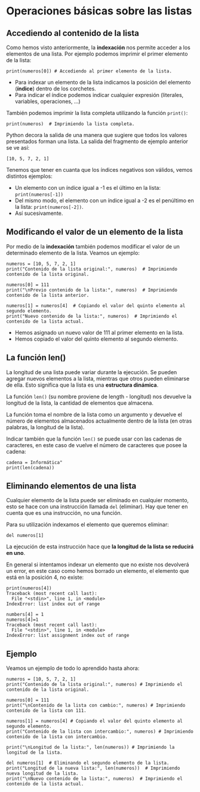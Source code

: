 # Operaciones básicas sobre las listas

## Accediendo al contenido de la lista

Como hemos visto anteriormente, la **indexación** nos permite acceder a los elementos de una lista. Por ejemplo podemos imprimir el primer elemento de la lista:

```
print(numeros[0]) # Accediendo al primer elemento de la lista.
```

* Para indexar un elemento de la lista indicamos la posición del elemento (**índice**) dentro de los corchetes.
* Para indicar el índice podemos indicar cualquier expresión (literales, variables, operaciones, ...)

También podemos imprimir la lista completa utilizando la función `print()`:

```
print(numeros)  # Imprimiendo la lista completa.
```

Python decora la salida de una manera que sugiere que todos los valores presentados forman una lista. La salida del fragmento de ejemplo anterior se ve así:

```
[10, 5, 7, 2, 1]
```

Tenemos que tener en cuanta que los índices negativos son válidos, vemos distintos ejemplos:

* Un elemento con un índice igual a -1 es el último en la lista: `print(numeros[-1])`
* Del mismo modo, el elemento con un índice igual a -2 es el penúltimo en la lista: `print(numeros[-2])`.
* Así sucesivamente.

## Modificando el valor de un elemento de la lista

Por medio de la **indexación** también podemos modificar el valor de un determinado elemento de la lista. Veamos un ejemplo:

```
numeros = [10, 5, 7, 2, 1]
print("Contenido de la lista original:", numeros)  # Imprimiendo contenido de la lista original.

numeros[0] = 111
print("\nPrevio contenido de la lista:", numeros)  # Imprimiendo contenido de la lista anterior.

numeros[1] = numeros[4]  # Copiando el valor del quinto elemento al segundo elemento.
print("Nuevo contenido de la lista:", numeros)  # Imprimiendo el contenido de la lista actual.
```


* Hemos asignado un nuevo valor de 111 al primer elemento en la lista. 
* Hemos copiado el valor del quinto elemento al segundo elemento. 

## La función len()

La longitud de una lista puede variar durante la ejecución. Se pueden agregar nuevos elementos a la lista, mientras que otros pueden eliminarse de ella. Esto significa que la lista es una **estructura dinámica**.

La función `len()` (su nombre proviene de length - longitud) nos devuelve la longitud de la lista, la cantidad de elementos que almacena.

La función toma el nombre de la lista como un argumento y devuelve el número de elementos almacenados actualmente dentro de la lista (en otras palabras, la longitud de la lista).

Indicar también que la función `len()` se puede usar con las cadenas de caracteres, en este caso de vuelve el número de caracteres que posee la cadena:

```
cadena = Informática"
print(len(cadena))
```

## Eliminando elementos de una lista

Cualquier elemento de la lista puede ser eliminado en cualquier momento, esto se hace con una instrucción llamada `del` (eliminar). Hay que tener en cuenta  que es una instrucción, no una función.

Para su utilización indexamos el elemento que queremos eliminar:

```
del numeros[1]
```

La ejecución de esta instrucción hace que **la longitud de la lista se reducirá en uno**.

En general si intentamos indexar un elemento que no existe nos devolverá un error, en este caso como hemos borrado un elemento, el elemento que está en la posición 4, no existe:

```
print(numeros[4])
Traceback (most recent call last):
  File "<stdin>", line 1, in <module>
IndexError: list index out of range

numbers[4] = 1
numeros[4]=1
Traceback (most recent call last):
  File "<stdin>", line 1, in <module>
IndexError: list assignment index out of range
```

## Ejemplo

Veamos un ejemplo de todo lo aprendido hasta ahora:

```
numeros = [10, 5, 7, 2, 1]
print("Contenido de la lista original:", numeros) # Imprimiendo el contenido de la lista original.

numeros[0] = 111
print("\nContenido de la lista con cambio:", numeros) # Imprimiendo contenido de la lista con 111.

numeros[1] = numeros[4] # Copiando el valor del quinto elemento al segundo elemento.
print("Contenido de la lista con intercambio:", numeros) # Imprimiendo contenido de la lista con intercambio.

print("\nLongitud de la lista:", len(numeros)) # Imprimiendo la longitud de la lista.

del numeros[1]  # Eliminando el segundo elemento de la lista.
print("Longitud de la nueva lista:", len(numeros))  # Imprimiendo nueva longitud de la lista.
print("\nNuevo contenido de la lista:", numeros)  # Imprimiendo el contenido de la lista actual.
```


